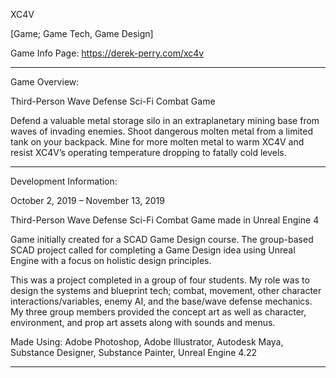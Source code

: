 XC4V

[Game; Game Tech, Game Design]

Game Info Page: https://derek-perry.com/xc4v

___________

Game Overview:

Third-Person Wave Defense Sci-Fi Combat Game

Defend a valuable metal storage silo in an extraplanetary mining base from waves of invading enemies. Shoot dangerous molten metal from a limited tank on your backpack. Mine for more molten metal to warm XC4V and resist XC4V’s operating temperature dropping to fatally cold levels.

___________

Development Information:

October 2, 2019 – November 13, 2019

Third-Person Wave Defense Sci-Fi Combat Game made in Unreal Engine 4

Game initially created for a SCAD Game Design course. The group-based SCAD project called for completing a Game Design idea using Unreal Engine with a focus on holistic design principles.

This was a project completed in a group of four students. My role was to design the systems and blueprint tech; combat, movement, other character interactions/variables, enemy AI, and the base/wave defense mechanics. My three group members provided the concept art as well as character, environment, and prop art assets along with sounds and menus.

Made Using: Adobe Photoshop, Adobe Illustrator, Autodesk Maya, Substance Designer, Substance Painter, Unreal Engine 4.22

___________
